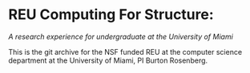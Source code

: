 

# REU Computing For Structure:
_A research experience for undergraduate at the University of Miami_

This is the git archive for the NSF funded REU at the computer science department 
at the University of Miami, PI Burton Rosenberg.



